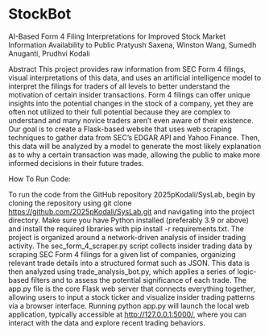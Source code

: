 # StockBot
AI-Based Form 4 Filing Interpretations for Improved Stock Market Information Availability to Public 
Pratyush Saxena, Winston Wang, Sumedh Anuganti, Prudhvi Kodali



Abstract 
This project provides raw information from SEC Form 4 filings, visual interpretations of this data, and uses an artificial intelligence model to interpret the filings for traders of all levels to better understand the motivation of certain insider transactions. Form 4 filings can offer unique insights into the potential changes in the stock of a company, yet they are often not utilized to their full potential because they are complex to understand and many novice traders aren’t even aware of their existence. Our goal is to create a Flask-based website that uses web scraping techniques to gather data from SEC’s EDGAR API and Yahoo Finance. Then, this data will be analyzed by a model to generate the most likely explanation as to why a certain transaction was made, allowing the public to make more informed decisions in their future trades.


How To Run Code:

To run the code from the GitHub repository 2025pKodali/SysLab, begin by cloning the repository using git clone https://github.com/2025pKodali/SysLab.git and navigating into the project directory. Make sure you have Python installed (preferably 3.9 or above) and install the required libraries with pip install -r requirements.txt. The project is organized around a network-driven analysis of insider trading activity. The sec_form_4_scraper.py script collects insider trading data by scraping SEC Form 4 filings for a given list of companies, organizing relevant trade details into a structured format such as JSON. This data is then analyzed using trade_analysis_bot.py, which applies a series of logic-based filters and to assess the potential significance of each trade. The app.py file is the core Flask web server that connects everything together, allowing users to input a stock ticker and visualize insider trading patterns via a browser interface. Running python app.py will launch the local web application, typically accessible at http://127.0.0.1:5000/, where you can interact with the data and explore recent trading behaviors.
